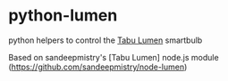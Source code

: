 # python-lumen
python helpers to control the [Tabu Lumen](http://tabuproducts.com/shop/lumen-bulb/) smartbulb

Based on sandeepmistry's [Tabu Lumen] node.js module (https://github.com/sandeepmistry/node-lumen)